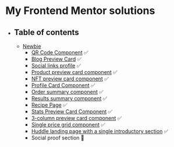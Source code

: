 # My Frontend Mentor solutions

- ## Table of contents
  - [Newbie](./newbie)
    - [QR Code Component](./newbie/qr-code-component) ✅
    - [Blog Preview Card](./newbie/blog-preview-card/) ✅
    - [Social links profile](./newbie/social-links-profile/) ✅
    - [Product preview card component](./newbie/product-preview-card-component/) ✅
    - [NFT preview card component](./newbie/nft-preview-card-component/) ✅
    - [Profile Card Component](./newbie/profile-card-component/) ✅
    - [Order summary component](./newbie/order-summary-component/) ✅
    - [Results summary component](./newbie/results-summary-component/) ✅
    - [Recipe Page](./newbie/recipe-page/) ✅
    - [Stats Preview Card Component](./newbie/stats-preview-card-component/) ✅
    - [3-column preview card component](./newbie/3-column-preview-card-component/) ✅
    - [Single price grid component](./newbie/single-price-grid-component/) ✅
    - [Huddle landing page with a single introductory section](./newbie/huddle-landing-page-with-single-introductory-section/) ✅
    - Social proof section 🚧
